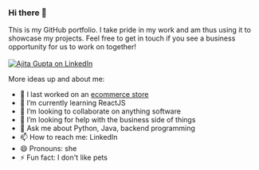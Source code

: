### Hi there 👋

This is my GitHub portfolio. I take pride in my work and am thus using it to showcase my projects.
Feel free to get in touch if you see a business opportunity for us to work on together!
<br><br>
[![Ajita Gupta on LinkedIn](https://img.shields.io/badge/LinkedIn-0077B5?style=for-the-badge&logo=linkedin&logoColor=white)](https://www.linkedin.com/in/ajita-gupta-430900109/)

<!--
**ajitagupta/ajitagupta** is a ✨ _special_ ✨ repository because its `README.md` (this file) appears on your GitHub profile.
-->

More ideas up and about me:

- 🔭 I last worked on an [ecommerce store](https://react-ecommerce-store-eight.vercel.app/)
- 🌱 I’m currently learning ReactJS
- 👯 I’m looking to collaborate on anything software
- 🤔 I’m looking for help with the business side of things
- 💬 Ask me about Python, Java, backend programming
- 📫 How to reach me: LinkedIn
- 😄 Pronouns: she
- ⚡ Fun fact: I don't like pets

